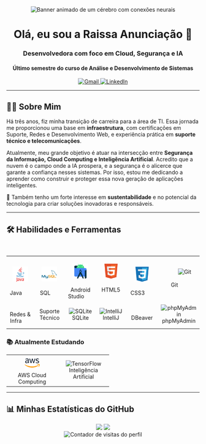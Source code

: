 <div align="center">

  <img src="https://media.giphy.com/media/3dkZSFc0Yn24DebLb3/giphy.gif" alt="Banner animado de um cérebro com conexões neurais" width="600"/>

  <h1>
    Olá, eu sou a Raissa Anunciação 👋
  </h1>

<h3>
  Desenvolvedora com foco em Cloud, Segurança e IA
</h3>
<h4>
  Último semestre do curso de Análise e Desenvolvimento de Sistemas
</h4>

  <p align="center">
    <a href="mailto:raissaanunc@gmail.com">
      <img src="https://img.shields.io/badge/Gmail-D14836?style=for-the-badge&logo=gmail&logoColor=white" alt="Gmail"/>
    </a>
    <a href="https://www.linkedin.com/in/raissaanunciacaoagroutopia/" target="_blank">
      <img src="https://img.shields.io/badge/LinkedIn-0077B5?style=for-the-badge&logo=linkedin&logoColor=white" alt="LinkedIn"/>
    </a>
  </p>
</div>

---

## 👩‍💻 Sobre Mim

Há três anos, fiz minha transição de carreira para a área de TI. Essa jornada me proporcionou uma base em **infraestrutura**, com certificações em Suporte, Redes e Desenvolvimento Web, e experiência prática em **suporte técnico e telecomunicações**.

Atualmente, meu grande objetivo é atuar na intersecção entre **Segurança da Informação, Cloud Computing e Inteligência Artificial**. Acredito que a nuvem é o campo onde a IA prospera, e a segurança é o alicerce que garante a confiança nesses sistemas. Por isso, estou me dedicando a aprender como construir e proteger essa nova geração de aplicações inteligentes.

💚 Também tenho um forte interesse em **sustentabilidade** e no potencial da tecnologia para criar soluções inovadoras e responsáveis.

---

## 🛠️ Habilidades e Ferramentas

<div align="center">
  <table>
    <tr>
      <td style="text-align: center;" width="120">
        <img src="https://raw.githubusercontent.com/devicons/devicon/master/icons/java/java-original-wordmark.svg" width="40" height="40" alt="Java" />
        <br>Java
      </td>
      <td style="text-align: center;" width="120">
        <img src="https://raw.githubusercontent.com/devicons/devicon/master/icons/mysql/mysql-original-wordmark.svg" width="40" height="40" alt="SQL" />
        <br>SQL
      </td>
      <td style="text-align: center;" width="120">
        <img src="https://raw.githubusercontent.com/devicons/devicon/master/icons/androidstudio/androidstudio-original.svg" width="40" height="40" alt="Android Studio" />
        <br>Android Studio
      </td>
      <td style="text-align: center;" width="120">
        <img src="https://raw.githubusercontent.com/devicons/devicon/master/icons/html5/html5-original.svg" width="40" height="40" alt="HTML5" />
        <br>HTML5
      </td>
      <td style="text-align: center;" width="120">
        <img src="https://raw.githubusercontent.com/devicons/devicon/master/icons/css3/css3-original.svg" width="40" height="40" alt="CSS3" />
        <br>CSS3
      </td>
       <td style="text-align: center;" width="120">
        <img src="https://cdn.jsdelivr.net/gh/devicons/devicon/icons/git/git-original.svg" width="40" height="40" alt="Git" />
        <br>Git
      </td>
    </tr>
    <tr>
      <td style="text-align: center;" width="120">
        <br>Redes & Infra
      </td>
      <td style="text-align: center;" width="120">
        <br>Suporte Técnico
      </td>
      <td style="text-align: center;" width="120">
        <img src="https://cdn.jsdelivr.net/gh/devicons/devicon/icons/sqlite/sqlite-original.svg" width="40" height="40" alt="SQLite" />
        <br>SQLite
      </td>
      <td style="text-align: center;" width="120">
        <img src="https://cdn.jsdelivr.net/gh/devicons/devicon/icons/intellij/intellij-original.svg" width="40" height="40" alt="IntelliJ" />
        <br>IntelliJ
      </td>
      <td style="text-align: center;" width="120">
        <br>DBeaver
      </td>
      <td style="text-align: center;" width="120">
        <img src="https://www.phpmyadmin.net/static/images/logo-og.png" width="40" height="40" alt="phpMyAdmin" />
        <br>phpMyAdmin
      </td>
    </tr>
  </table>
</div>

### 📚 Atualmente Estudando

<div align="center">
  <table>
    <tr>
      <td align="center" width="120">
        <img src="https://raw.githubusercontent.com/devicons/devicon/master/icons/amazonwebservices/amazonwebservices-original-wordmark.svg" width="40" height="40" alt="AWS" />
        <br>AWS Cloud Computing
      </td>
      <td align="center" width="120">
        <img src="https://www.vectorlogo.zone/logos/tensorflow/tensorflow-icon.svg" width="40" height="40" alt="TensorFlow" />
        <br>Inteligência Artificial
      </td>
    </tr>
  </table>
</div>

---

## 📊 Minhas Estatísticas do GitHub

<div align="center">
  <img height="180em" src="https://github-readme-stats.vercel.app/api?username=R4i5and0&show_icons=true&theme=dracula&include_all_commits=true&count_private=true"/>
  
  <img height="180em" src="https://github-readme-stats.vercel.app/api/top-langs/?username=R4i5and0&layout=compact&langs_count=7&theme=dracula&hide=hack,php"/>
</div>

<div align="center">
  <img src="https://komarev.com/ghpvc/?username=R4i5and0&label=VISITANTES_NO_PERFIL&color=blueviolet" alt="Contador de visitas do perfil" />
</div>
